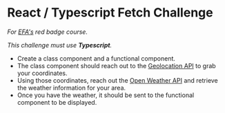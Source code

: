 # React / Typescript Fetch Challenge

_For [EFA's](https://elevenfifty.org/) red badge course._

_This challenge must use **Typescript**._

- Create a class component and a functional component.
- The class component should reach out to the [Geolocation API](https://developer.mozilla.org/en-US/docs/Web/API/Geolocation_API) to grab your coordinates.
- Using those coordinates, reach out the [Open Weather API](https://openweathermap.org/) and retrieve the weather information for your area.
- Once you have the weather, it should be sent to the functional component to be displayed.
